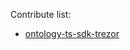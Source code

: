 Contribute list:
* [ontology-ts-sdk-trezor](https://github.com/OntologyCommunityDevelopers/ontology-ts-sdk-trezor)